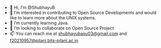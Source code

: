 - 👋 Hi, I’m @ShubhayuB
- 👀 I’m interested in contributing to Open Source Developments and would like to learn more about the UNIX systems.
- 🌱 I’m currently learning Java.
- 💞️ I’m looking to collaborate on Open Source Project
- 📫 You can reach me at shubhayubasu03@gmail.com and f20210957@pilani.bits-pilani.ac.in

<!---
ShubhayuB/ShubhayuB is a ✨ special ✨ repository because its `README.md` (this file) appears on your GitHub profile.
You can click the Preview link to take a look at your changes.
--->

